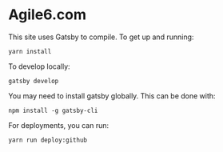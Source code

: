 # Agile6.com

This site uses Gatsby to compile. To get up and running:

```
yarn install
```

To develop locally:

```
gatsby develop
```

You may need to install gatsby globally. This can be done with:

```
npm install -g gatsby-cli
```

For deployments, you can run:

```
yarn run deploy:github
```
